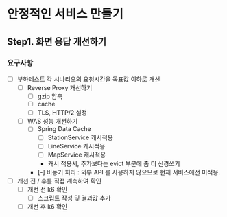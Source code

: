# 안정적인 서비스 만들기

## Step1. 화면 응답 개선하기

### 요구사항

- [ ] 부하테스트 각 시나리오의 요청시간을 목표값 이하로 개선
  - [ ] Reverse Proxy 개선하기
    - [ ] gzip 압축
    - [ ] cache
    - [ ] TLS, HTTP/2 설정
  - [ ] WAS 성능 개선하기
    - [ ] Spring Data Cache
      - [ ] StationService 캐시적용
      - [ ] LineService 캐시적용
      - [ ] MapService 캐시적용
      - 캐시 적용시, 추가보다는 evict 부분에 좀 더 신경쓰기
    - [-] 비동기 처리 : 외부 API 를 사용하지 않으므로 현재 서비스에선 미적용.
- [ ] 개선 전 / 후를 직접 계측하여 확인
  - [ ] 개선 전 k6 확인
    - [ ] 스크립트 작성 및 결과값 추가
  - [ ] 개선 후 k6 확인
